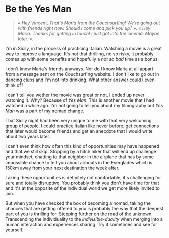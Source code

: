 # Be the Yes Man


> _« Hey Vincent, That's Maria from the Couchsurfing! We're going out with friends right now. Should I come and pick you up? »_.
> _« Hey Maria. Thanks for getting in touch! I just got into the cinema. Maybe later. »_.

I'm in Sicily, in the process of practicing Italian. Watching a movie is a great way to improve a language. It's not that thrilling, no so risky, it probably comes up with some benefits and hopefully a _not so bad_ time as a bonus.

I don't know Maria's friends anyways. Nor do I know Maria at all appart from a message sent on the Couchsurfing website. I don't like to go out in dancing clubs and I'm not into drinking. What other answer could I even think of?

I can't tell you wether the movie was great or not, I ended up never watching it. Why? Because of _Yes Man_. This is another movie that I had watched a while ago. I'm not going to tell you about my filmography but _Yes Man_ was a part of my nomad change.

That Sicily night had been very unique to me with that very welcoming group of people. I could practice Italian like never before, get connections that later would become friends and get an anecdote that I would write about two years later.

I can't even think how often this kind of opportunities may have happened and that we still skip.
Stopping by a hitch hiker that will end up challenge your mindset, chatting to that neighbor in the airplane that has by some impossible chance to tell you about airboats in the Everglades which is 150km away from your next destination the week after.

Taking these opportunities is definitely not comfortable, it's challenging for sure and totally disruptive. You probably think you don't have time for that and it's at the opposite of the individual world we get more likely invited to join.

But when you have checked the box of becoming a nomad, taking the chances that are getting offered to you is probably the way that the deepest part of you is thrilling for. Stepping further on the road of the unknown. Transcending the individuality to the _indivisible-duality_ when merging into a human interaction and experiences sharing. Try it sometimes and see for yourself.